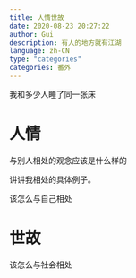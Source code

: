 ```yaml
---
title: 人情世故
date: 2020-08-23 20:27:22
author: Gui
description: 有人的地方就有江湖
language: zh-CN
type: "categories"
categories: 番外
---
```




我和多少人睡了同一张床



# 人情

与别人相处的观念应该是什么样的

讲讲我相处的具体例子。



该怎么与自己相处

# 世故

该怎么与社会相处

